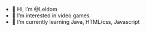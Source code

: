 - 👋 Hi, I’m @Leldom
- 👀 I’m interested in video games
- 🌱 I’m currently learning Java, HTML/css, Javascript

<!---
Leldom/Leldom is a ✨ special ✨ repository because its `README.md` (this file) appears on your GitHub profile.
You can click the Preview link to take a look at your changes.
--->
